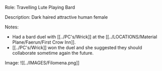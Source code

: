 Role: Travelling Lute Playing Bard

Description: Dark haired attractive human female

Notes:
- Had a bard duel with [[../PC's/Wrick]] at the [[../LOCATIONS/Material Plane/Faerun/First Crow Inn]].
- [[../PC's/Wrick]] won the duel and she suggested they should collaborate sometime again the future.


Image: 
![[../IMAGES/Filomena.png]]